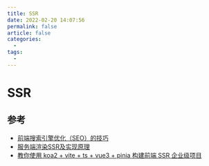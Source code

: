 ```yaml
---
title: SSR
date: 2022-02-20 14:07:56
permalink: false
article: false
categories:
  - 
tags:
  - 
---
```



# SSR



## 参考

- [前端搜索引擎优化（SEO）的技巧](https://juejin.cn/post/6980167371864424456)
- [服务端渲染SSR及实现原理](https://www.zoo.team/article/web-ssr)
- [教你使用 koa2 + vite + ts + vue3 + pinia 构建前端 SSR 企业级项目](https://juejin.cn/post/7086467466703929358)